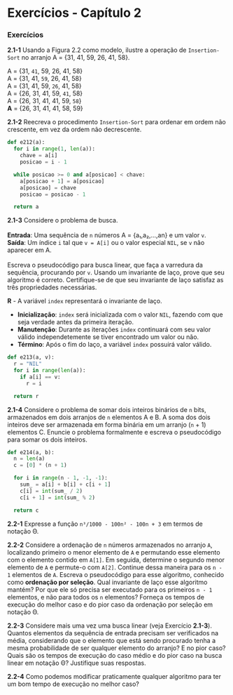 # Exercícios - Capítulo 2

### Exercícios

__2.1-1__ Usando a Figura 2.2 como modelo, ilustre a operação de `Insertion-Sort` no arranjo A = {31, 41, 59, 26, 41, 58}.

A = {31, `41`, 59, 26, 41, 58} <br />
A = {31, 41, `59`, 26, 41, 58} <br />
A = {31, 41, 59, `26`, 41, 58} <br />
A = {26, 31, 41, 59, `41`, 58} <br />
A = {26, 31, 41, 41, 59, `58`} <br />
__A__ = {26, 31, 41, 41, 58, 59}   

__2.1-2__ Reecreva o procedimento `Insertion-Sort` para ordenar em ordem não crescente, em vez da ordem não decrescente.

``` python
def e212(a):
  for i in range(1, len(a)):
    chave = a[i]
    posicao = i - 1

  while posicao >= 0 and a[posicao] < chave:
    a[posicao + 1] = a[posicao]
    a[posicao] = chave
    posicao = posicao - 1

  return a
```

__2.1-3__ Considere o problema de busca.
<br /><br />
__Entrada__: Uma sequência de `n` números A = {a₁,a₂,...,an} e um valor `v`.
<br />
__Saída__: Um índice `i` tal que `v = A[i]` ou o valor especial `NIL`, se `v` não aparecer em A.
<br /><br />
Escreva o pseudocódigo para busca linear, que faça a varredura da sequência, procurando por `v`. Usando um invariante de laço, prove que seu algoritmo é correto. Certifique-se de que seu invariante de laço satisfaz as três propriedades necessárias.

__R__ - A variável `index` representará o invariante de laço.<br />
* __Inicialização__: `index` será inicializada com o valor `NIL`, fazendo com que seja verdade antes da primeira iteração.<br />
* __Manutenção__: Durante as iterações `index` continuará com seu valor válido independetemente se tiver encontrado um valor ou não.<br />
* __Término__: Após o fim do laço, a variável `index` possuirá valor válido.

``` python
def e213(a, v):
  r = "NIL"
  for i in range(len(a)):
    if a[i] == v:
      r = i

  return r
```

__2.1-4__ Considere o problema de somar dois inteiros binários de `n` bits, armazenados em dois arranjos de `n` elementos A e B. A soma dos dois inteiros deve ser armazenada em forma binária em um arranjo (`n` + 1) elementos C. Enuncie o problema formalmente e escreva o pseudocódigo para somar os dois inteiros.

``` python
def e214(a, b):
  n = len(a)
  c = [0] * (n + 1)

  for i in range(n - 1, -1, -1):
    sum_ = a[i] + b[i] + c[i + 1]
    c[i] = int(sum_ / 2)
    c[i + 1] = int(sum_ % 2)

  return c
```

__2.2-1__ Expresse a função `n³/1000 - 100n² - 100n + 3` em termos de notação Θ.

__2.2-2__ Considere a ordenação de `n` números armazenados no arranjo `A`, localizando primeiro o menor elemento de `A` e permutando esse elemento com o elemento contido em `A[1]`. Em seguida, determine o segundo menor elemento de `A` e permute-o com `A[2]`. Continue dessa maneira para os `n - 1` elementos de `A`. Escreva o pseudocódigo para esse algoritmo, conhecido como __ordenação por seleção__. Qual invariante de laço esse algoritmo mantém? Por que ele só precisa ser executado para os primeiros `n - 1` elementos, e não para todos os `n` elementos? Forneça os tempos de execução do melhor caso e do pior caso da ordenação por seleção em notação Θ.

__2.2-3__ Considere mais uma vez uma busca linear (veja Exercício __2.1-3__). Quantos elementos da sequência de entrada precisam ser verificados na média, considerando que o elemento que está sendo procurado tenha a mesma probabilidade de ser qualquer elemento do arranjo? E no pior caso? Quais são os tempos de execução do caso médio e do pior caso na busca linear em notação Θ? Justifique suas respostas.

__2.2-4__ Como podemos modificar praticamente qualquer algoritmo para ter um bom tempo de execução no melhor caso?